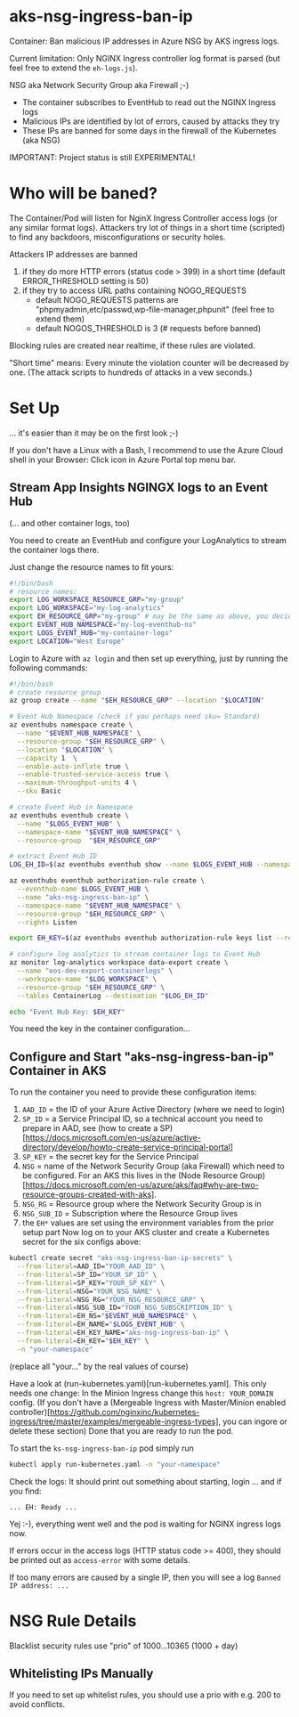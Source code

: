 # aks-nsg-ingress-ban-ip
Container: Ban malicious IP addresses in Azure NSG by AKS ingress logs.

Current limitation: Only NGINX Ingress controller log format is parsed (but feel free to extend the `eh-logs.js`).

NSG aka Network Security Group aka Firewall ;-)

- The container subscribes to EventHub to read out the NGINX Ingress logs
- Malicious IPs are identified by lot of errors, caused by attacks they try
- These IPs are banned for some days in the firewall of the Kubernetes (aka NSG)

IMPORTANT: Project status is still EXPERIMENTAL!
 
# Who will be baned?

The Container/Pod will listen for NginX Ingress Controller access logs (or any similar format logs). Attackers try lot of things in a short time (scripted) to find any backdoors, misconfigurations or security holes.

Attackers IP addresses are banned 
1. if they do more HTTP errors (status code > 399) in a short time (default ERROR_THRESHOLD setting is 50)
2. if they try to access URL paths containing NOGO_REQUESTS
   - default NOGO_REQUESTS patterns are "phpmyadmin,etc/passwd,wp-file-manager,phpunit" (feel free to extend them)
   - default NOGOS_THRESHOLD is 3 (# requests before banned) 

Blocking rules are created near realtime, if these rules are violated.

"Short time" means: Every minute the violation counter will be decreased by one. 
(The attack scripts to hundreds of attacks in a vew seconds.)

# Set Up

... it's easier than it may be on the first look ;-)

If you don't have a Linux with a Bash, I recommend to use the 
Azure Cloud shell in your Browser: Click icon in Azure Portal top menu bar.

## Stream App Insights NGINGX logs to an Event Hub 
(... and other container logs, too)
 
You need to create an EventHub and configure your LogAnalytics to
stream the container logs there.

Just change the resource names to fit yours:
```sh
#!/bin/bash
# resource names:
export LOG_WORKSPACE_RESOURCE_GRP="my-group"
export LOG_WORKSPACE="my-log-analytics"
export EH_RESOURCE_GRP="my-group" # may be the same as above, you decide
export EVENT_HUB_NAMESPACE="my-log-eventhub-ns"
export LOGS_EVENT_HUB="my-container-logs"
export LOCATION="West Europe"
```

Login to Azure with `az login` and then
set up everything, just by running the following commands:


```sh
#!/bin/bash
# create resource group 
az group create --name "$EH_RESOURCE_GRP" --location "$LOCATION" 

# Event Hub Namespace (check if you perhaps need sku= Standard)
az eventhubs namespace create \
  --name "$EVENT_HUB_NAMESPACE" \
  --resource-group "$EH_RESOURCE_GRP" \
  --location "$LOCATION" \
  --capacity 1  \
  --enable-auto-inflate true \
  --enable-trusted-service-access true \
  --maximum-throughput-units 4 \
  --sku Basic

# create Event Hub in Namespace
az eventhubs eventhub create \
  --name "$LOGS_EVENT_HUB" \
  --namespace-name "$EVENT_HUB_NAMESPACE" \
  --resource-group  "$EH_RESOURCE_GRP"

# extract Event Hub ID
LOG_EH_ID=$(az eventhubs eventhub show --name $LOGS_EVENT_HUB --namespace-name "$EVENT_HUB_NAMESPACE" -g "$EH_RESOURCE_GRP" --query id -o tsv)

az eventhubs eventhub authorization-rule create \
  --eventhub-name $LOGS_EVENT_HUB \
  --name "aks-nsg-ingress-ban-ip" \
  --namespace-name "$EVENT_HUB_NAMESPACE" \
  --resource-group "$EH_RESOURCE_GRP" \
  --rights Listen

export EH_KEY=$(az eventhubs eventhub authorization-rule keys list --resource-group "$EH_RESOURCE_GRP" --namespace-name "$EVENT_HUB_NAMESPACE" --eventhub-name  "$LOGS_EVENT_HUB" --name "aks-nsg-ingress-ban-ip" --query primaryKey -o tsv)

# configure log analytics to stream container logs to Event Hub
az monitor log-analytics workspace data-export create \
  --name "eos-dev-export-containerlogs" \
  --workspace-name "$LOG_WORKSPACE" \
  --resource-group "$EH_RESOURCE_GRP" \
  --tables ContainerLog --destination "$LOG_EH_ID"

echo "Event Hub Key: $EH_KEY"
```

You need the key in the container configuration...

## Configure and Start "aks-nsg-ingress-ban-ip" Container in AKS

To run the container you need to provide these configuration items:
1. `AAD_ID` = the ID of your Azure Active Directory (where we need to login)
2. `SP_ID` = a Service Principal ID, so a technical account you need to
    prepare in AAD, see 
    (how to create a SP)[https://docs.microsoft.com/en-us/azure/active-directory/develop/howto-create-service-principal-portal]
3. `SP_KEY` = the secret key for the Service Principal
4. `NSG` = name of the Network Security Group (aka Firewall) which need 
   to be configured. For an AKS this lives in the (Node Resource Group)
   [https://docs.microsoft.com/en-us/azure/aks/faq#why-are-two-resource-groups-created-with-aks].
5. `NSG_RG` = Resource group where the Network Security Group is in
6. `NSG_SUB_ID` = Subscription where the Resource Group lives
7. the `EH*` values are set using the environment variables from 
   the prior setup part
Now log on to your AKS cluster and create a Kubernetes secret for the six configs above:

```sh
kubectl create secret "aks-nsg-ingress-ban-ip-secrets" \
  --from-literal=AAD_ID="YOUR_AAD_ID" \
  --from-literal=SP_ID="YOUR_SP_ID" \
  --from-literal=SP_KEY="YOUR_SP_KEY" \
  --from-literal=NSG="YOUR_NSG_NAME" \
  --from-literal=NSG_RG="YOUR_NSG_RESOURCE_GRP" \
  --from-literal=NSG_SUB_ID="YOUR_NSG_SUBSCRIPTION_ID" \
  --from-literal=EH_NS="$EVENT_HUB_NAMESPACE" \
  --from-literal=EH_NAME="$LOGS_EVENT_HUB" \
  --from-literal=EH_KEY_NAME="aks-nsg-ingress-ban-ip" \
  --from-literal=EH_KEY="$EH_KEY" \
  -n "your-namespace"
```
(replace all "your..." by the real values of course)

Have a look at (run-kubernetes.yaml)[run-kubernetes.yaml]. 
This only needs one change: In the Minion Ingress change this `host: YOUR_DOMAIN` config. 
(If you don't have a (Mergeable Ingress with Master/Minion enabled controller)[https://github.com/nginxinc/kubernetes-ingress/tree/master/examples/mergeable-ingress-types], you can ingore or delete these section)
Done that you are ready to run the pod. 

To start the `ks-nsg-ingress-ban-ip` pod simply run
```sh
kubectl apply run-kubernetes.yaml -n "your-namespace"
```

Check the logs: It should print out something about starting, login ... and if you find:
```
... EH: Ready ...
```
Yej :-), everything went well and the pod is waiting for NGINX ingress logs now.

If errors occur in the access logs (HTTP status code >= 400), they should be printed out as `access-error` with some details. 

If too many errors are caused by a single IP, then you will see a log 
`Banned IP address: ...`

# NSG Rule Details 

Blacklist security rules use "prio" of 1000...10365 (1000 + day)

## Whitelisting IPs Manually

If you need to set up whitelist rules, you should use a prio with e.g. 200 to avoid conflicts.